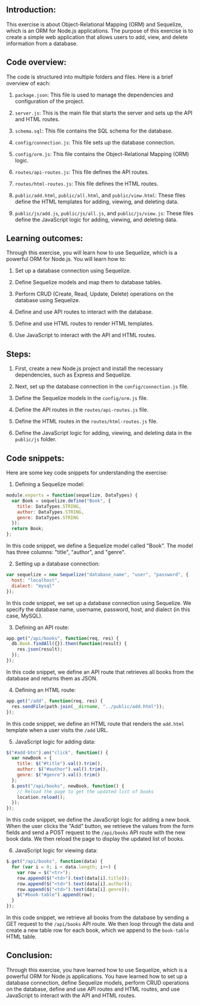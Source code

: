 ## Introduction:

This exercise is about Object-Relational Mapping (ORM) and Sequelize, which is an ORM for Node.js applications. The purpose of this exercise is to create a simple web application that allows users to add, view, and delete information from a database.

## Code overview:

The code is structured into multiple folders and files. Here is a brief overview of each:

1.  `package.json`: This file is used to manage the dependencies and configuration of the project.
    
2.  `server.js`: This is the main file that starts the server and sets up the API and HTML routes.
    
3.  `schema.sql`: This file contains the SQL schema for the database.
    
4.  `config/connection.js`: This file sets up the database connection.
    
5.  `config/orm.js`: This file contains the Object-Relational Mapping (ORM) logic.
    
6.  `routes/api-routes.js`: This file defines the API routes.
    
7.  `routes/html-routes.js`: This file defines the HTML routes.
    
8.  `public/add.html`, `public/all.html`, and `public/view.html`: These files define the HTML templates for adding, viewing, and deleting data.
    
9.  `public/js/add.js`, `public/js/all.js`, and `public/js/view.js`: These files define the JavaScript logic for adding, viewing, and deleting data.
    

## Learning outcomes:

Through this exercise, you will learn how to use Sequelize, which is a powerful ORM for Node.js. You will learn how to:

1.  Set up a database connection using Sequelize.
    
2.  Define Sequelize models and map them to database tables.
    
3.  Perform CRUD (Create, Read, Update, Delete) operations on the database using Sequelize.
    
4.  Define and use API routes to interact with the database.
    
5.  Define and use HTML routes to render HTML templates.
    
6.  Use JavaScript to interact with the API and HTML routes.
    

## Steps:

1.  First, create a new Node.js project and install the necessary dependencies, such as Express and Sequelize.
    
2.  Next, set up the database connection in the `config/connection.js` file.
    
3.  Define the Sequelize models in the `config/orm.js` file.
    
4.  Define the API routes in the `routes/api-routes.js` file.
    
5.  Define the HTML routes in the `routes/html-routes.js` file.
    
6.  Define the JavaScript logic for adding, viewing, and deleting data in the `public/js` folder.
    

## Code snippets:

Here are some key code snippets for understanding the exercise:

1.  Defining a Sequelize model:

```javascript
module.exports = function(sequelize, DataTypes) {
  var Book = sequelize.define("Book", {
    title: DataTypes.STRING,
    author: DataTypes.STRING,
    genre: DataTypes.STRING
  });
  return Book;
};

```

In this code snippet, we define a Sequelize model called "Book". The model has three columns: "title", "author", and "genre".

2.  Setting up a database connection:

```javascript
var sequelize = new Sequelize("database_name", "user", "password", {
  host: "localhost",
  dialect: "mysql"
});

```

In this code snippet, we set up a database connection using Sequelize. We specify the database name, username, password, host, and dialect (in this case, MySQL).

3.  Defining an API route:

```javascript
app.get("/api/books", function(req, res) {
  db.Book.findAll({}).then(function(result) {
    res.json(result);
  });
});

```

In this code snippet, we define an API route that retrieves all books from the database and returns them as JSON.

4.  Defining an HTML route:

```javascript
app.get("/add", function(req, res) {
  res.sendFile(path.join(__dirname, "../public/add.html"));
});

```

In this code snippet, we define an HTML route that renders the `add.html` template when a user visits the `/add` URL.

5.  JavaScript logic for adding data:

```javascript
$("#add-btn").on("click", function() {
  var newBook = {
    title: $("#title").val().trim(),
    author: $("#author").val().trim(),
    genre: $("#genre").val().trim()
  };
  $.post("/api/books", newBook, function() {
    // Reload the page to get the updated list of books
    location.reload();
  });
});

```

In this code snippet, we define the JavaScript logic for adding a new book. When the user clicks the "Add" button, we retrieve the values from the form fields and send a POST request to the `/api/books` API route with the new book data. We then reload the page to display the updated list of books.

6.  JavaScript logic for viewing data:

```javascript
$.get("/api/books", function(data) {
  for (var i = 0; i < data.length; i++) {
    var row = $("<tr>");
    row.append($("<td>").text(data[i].title));
    row.append($("<td>").text(data[i].author));
    row.append($("<td>").text(data[i].genre));
    $("#book-table").append(row);
  }
});

```

In this code snippet, we retrieve all books from the database by sending a GET request to the `/api/books` API route. We then loop through the data and create a new table row for each book, which we append to the `book-table` HTML table.

## Conclusion:

Through this exercise, you have learned how to use Sequelize, which is a powerful ORM for Node.js applications. You have learned how to set up a database connection, define Sequelize models, perform CRUD operations on the database, define and use API routes and HTML routes, and use JavaScript to interact with the API and HTML routes.